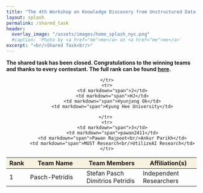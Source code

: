 ```yaml
---
title: "The 4th Workshop on Knowledge Discovery from Unstructured Data in Financial Services"
layout: splash
permalink: /shared_task
header:
  overlay_image: "/assets/images/home_splash_nyc.png"
  #caption: 'Photo by <a href="me">me</a> on <a href="me">me</a>'
excerpt: "<br/>Shared Task<br/>"
---
```


**The shared task has been closed. Congratulations to the winning teams and thanks to every contestant. The full rank can be found [here]("https://refind-re.github.io/").**
<center>
<table>
	<colgroup>
    	<col width="10%">
    	<col width="30%">
    	<col width="30%">
        <col width="30%">
	</colgroup>
	<thead>
	<tr bgcolor="#f7f1df">
        <th markdown="span">Rank</th>
        <th markdown="span">Team Name</th>
        <th markdown="span">Team Members</th>
        <th markdown="span">Affiliation(s)</th>
    	</tr>
	</thead>
<tbody>
	    <tr>
	        <td markdown="span">1</td>
	        <td markdown="span">Pasch-Petridis</td>
	        <td markdown="span">Stefan Pasch <br/>
	                            Dimitrios Petridis</td>
	        <td markdown="span">Independent Researchers</td>
	        
	    </tr>
	    <tr>
	        <td markdown="span">2</td>
	        <td markdown="span">HJ</td>
	        <td markdown="span">Hyunjong Ok</td>
	        <td markdown="span">Kyung Hee University</td>
	        
	    </tr> 
	    <tr>
	        <td markdown="span">3</td>
	        <td markdown="span">pawan2411</td>
	        <td markdown="span">Pawan Rajpoot<br/>Ankur Parikh</td>
	        <td markdown="span">MUST Research<br/>UtilizeAI Research</td>
	    </tr>
<!--	    <tr>
		<td markdown="span">4</td>
		<td markdown="span">harsha20032020</td>
		<td markdown="span">N. Harsha Vardan<br/>Manav Chaudhary</td>
		<td markdown="span">International Institute of Information Technology</td>
	    </tr>
    	    <tr>
	        <td markdown="span">5</td>
	 	<td markdown="span">PolyU_CBS</td>
	        <td markdown="span">Le Qui<br/>Bo Peng<br/>Yu-Yin Hsu<br/>Emmanuele Chersoni </td>
	        <td markdown="span">Hong Kong Polytechnic University</td>
	    </tr>
-->
</tbody>
</table>
</center>


